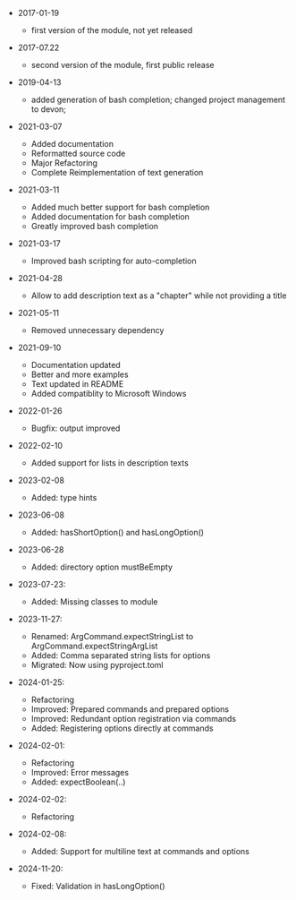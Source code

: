 * 2017-01-19
	* first version of the module, not yet released

* 2017-07.22
	* second version of the module, first public release

* 2019-04-13
	* added generation of bash completion; changed project management to devon;

* 2021-03-07
	* Added documentation
	* Reformatted source code
	* Major Refactoring
	* Complete Reimplementation of text generation

* 2021-03-11
	* Added much better support for bash completion
	* Added documentation for bash completion
	* Greatly improved bash completion

* 2021-03-17
	* Improved bash scripting for auto-completion

* 2021-04-28
	* Allow to add description text as a "chapter" while not providing a title

* 2021-05-11
	* Removed unnecessary dependency

* 2021-09-10
	* Documentation updated
	* Better and more examples
	* Text updated in README
	* Added compatiblity to Microsoft Windows

* 2022-01-26
	* Bugfix: output improved

* 2022-02-10
	* Added support for lists in description texts

* 2023-02-08
	* Added: type hints

* 2023-06-08
	* Added: hasShortOption() and hasLongOption()

* 2023-06-28
	* Added: directory option mustBeEmpty

* 2023-07-23:
	* Added: Missing classes to module

* 2023-11-27:
	* Renamed: ArgCommand.expectStringList to ArgCommand.expectStringArgList
	* Added: Comma separated string lists for options
	* Migrated: Now using pyproject.toml

* 2024-01-25:
	* Refactoring
	* Improved: Prepared commands and prepared options
	* Improved: Redundant option registration via commands
	* Added: Registering options directly at commands

* 2024-02-01:
	* Refactoring
	* Improved: Error messages
	* Added: expectBoolean(..)

* 2024-02-02:
	* Refactoring

* 2024-02-08:
	* Added: Support for multiline text at commands and options

* 2024-11-20:
	* Fixed: Validation in hasLongOption()


